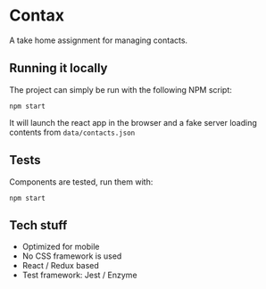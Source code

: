 # Contax

A take home assignment for managing contacts.

## Running it locally

The project can simply be run with the following NPM script:

```
npm start
```

It will launch the react app in the browser and a fake server loading contents from `data/contacts.json`

## Tests

Components are tested, run them with:

```
npm start
```

## Tech stuff

- Optimized for mobile
- No CSS framework is used
- React / Redux based
- Test framework: Jest / Enzyme
